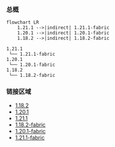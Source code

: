 ### 总概

```mermaid
flowchart LR
    1.21.1 -->|indirect| 1.21.1-fabric
    1.20.1 -->|indirect| 1.20.1-fabric
    1.18.2 -->|indirect| 1.18.2-fabric
```

```
1.21.1
 └── 1.21.1-fabric
1.20.1
 └── 1.20.1-fabric
1.18.2
 └── 1.18.2-fabric
```

### 链接区域

- [1.18.2](/projects/1.18/assets/cccbridge/cccbridge)
- [1.20.1](/projects/1.20/assets/cccbridge/cccbridge)
- [1.21.1](/projects/1.21/assets/cccbridge/cccbridge)
- [1.18.2-fabric](/projects/1.18-fabric/assets/cccbridge/cccbridge)
- [1.20.1-fabric](/projects/1.20-fabric/assets/cccbridge/cccbridge)
- [1.21.1-fabric](/projects/1.21-fabric/assets/cccbridge/cccbridge)